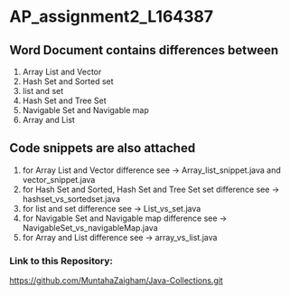 # AP_assignment2_L164387

 ## Word Document contains differences between 
1) Array List and Vector 
2) Hash Set and Sorted set
3) list and set
4) Hash Set and Tree Set
5) Navigable Set and Navigable map
6) Array and List

## Code snippets are also attached
1) for Array List and Vector difference see -> Array_list_snippet.java and vector_snippet.java
2) for  Hash Set and Sorted, Hash Set and Tree Set set difference see  ->  hashset_vs_sortedset.java
3) for list and set difference see -> List_vs_set.java
4) for Navigable Set and Navigable map difference see -> NavigableSet_vs_navigableMap.java
5) for Array and List difference see -> array_vs_list.java


### Link to this Repository: 
https://github.com/MuntahaZaigham/Java-Collections.git

